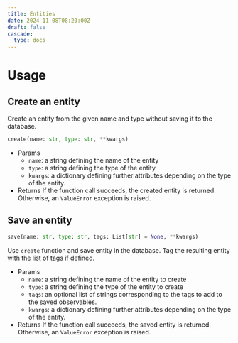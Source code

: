 ```yaml
---
title: Entities
date: 2024-11-08T08:20:00Z
draft: false
cascade:
  type: docs
---
```


# Usage

## Create an entity

Create an entity from the given name and type without saving it to the database.

```python
create(name: str, type: str, **kwargs)
```

* Params
   * `name`: a string defining the name of the entity
   * `type`: a string defining the type of the entity
   * `kwargs`: a dictionary defining further attributes depending on the type of the entity.
* Returns
If the function call succeeds, the created entity is returned. Otherwise, an `ValueError` exception is raised.

## Save an entity

```python
save(name: str, type: str, tags: List[str] = None, **kwargs)
```

Use `create` function and save entity in the database. Tag the resulting entity with the list of tags if defined. 

* Params
   * `name`: a string defining the name of the entity to create
   * `type`: a string defining the type of the entity to create
   * `tags`: an optional list of strings corresponding to the tags to add to the saved observables.
   * `kwargs`: a dictionary defining further attributes depending on the type of the entity.
* Returns
If the function call succeeds, the saved entity is returned. Otherwise, an `ValueError` exception is raised.